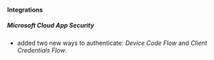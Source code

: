 #### Integrations
##### Microsoft Cloud App Security
- added two new ways to authenticate: *Device Code Flow* and *Client Credentials Flow*.
